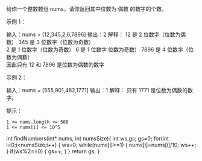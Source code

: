 给你一个整数数组 nums，请你返回其中位数为 偶数 的数字的个数。

 

示例 1：

输入：nums = [12,345,2,6,7896]
输出：2
解释：
12 是 2 位数字（位数为偶数） 
345 是 3 位数字（位数为奇数）  
2 是 1 位数字（位数为奇数） 
6 是 1 位数字 位数为奇数） 
7896 是 4 位数字（位数为偶数）  
因此只有 12 和 7896 是位数为偶数的数字


示例 2：

输入：nums = [555,901,482,1771]
输出：1 
解释： 
只有 1771 是位数为偶数的数字。


 

提示：


	1 <= nums.length <= 500
	1 <= nums[i] <= 10^5

int findNumbers(int* nums, int numsSize){
    int ws,gs;
    gs=0;
    for(int i=0;i<numsSize;i++)
    {
        ws=0;
        while(nums[i]>=1)
        {
            nums[i]=nums[i]/10;
            ws++;
        }
        if(ws%2==0)
        {
            gs++;
        }
    }
    return gs;
}

